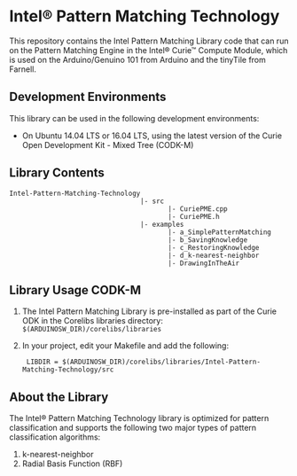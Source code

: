 # Intel® Pattern Matching Technology

This repository contains the Intel Pattern Matching Library code that can run on the Pattern Matching Engine in the Intel® Curie™ Compute Module, which is used on the Arduino/Genuino 101 from Arduino and the tinyTile from Farnell.

## Development Environments

This library can be used in the following development environments:

* On Ubuntu 14.04 LTS or 16.04 LTS, using the latest version of the Curie Open Development Kit - Mixed Tree (CODK-M)

## Library Contents
```
Intel-Pattern-Matching-Technology
                                 |- src
                                        |- CuriePME.cpp
                                        |- CuriePME.h
                                 |- examples
                                        |- a_SimplePatternMatching
                                        |- b_SavingKnowledge
                                        |- c_RestoringKnowledge
                                        |- d_k-nearest-neighbor
                                        |- DrawingInTheAir 
```

## Library Usage CODK-M

1. The Intel Pattern Matching Library is pre-installed as part of the Curie ODK in the Corelibs libraries directory:  `$(ARDUINOSW_DIR)/corelibs/libraries `

2. In your project, edit your Makefile and add the following:

        LIBDIR = $(ARDUINOSW_DIR)/corelibs/libraries/Intel-Pattern-Matching-Technology/src 

## About the Library
The Intel® Pattern Matching Technology library is optimized for pattern classification and supports the following 
two major types of pattern classification algorithms:
   1. k-nearest-neighbor
   2. Radial Basis Function (RBF)

